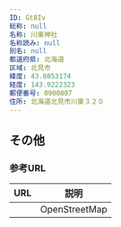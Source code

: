 ```yaml
---
ID: Gt8Iv
総称: null
名称: 川東神社
名称読み: null
別名: null
都道府県: 北海道
区域: 北見市
緯度: 43.8053174
経度: 143.9222323
郵便番号: 0900807
住所: 北海道北見市川東３２０
---
```


## その他

### 参考URL

| URL | 説明          |
| --- | ------------- |
|     | OpenStreetMap |
